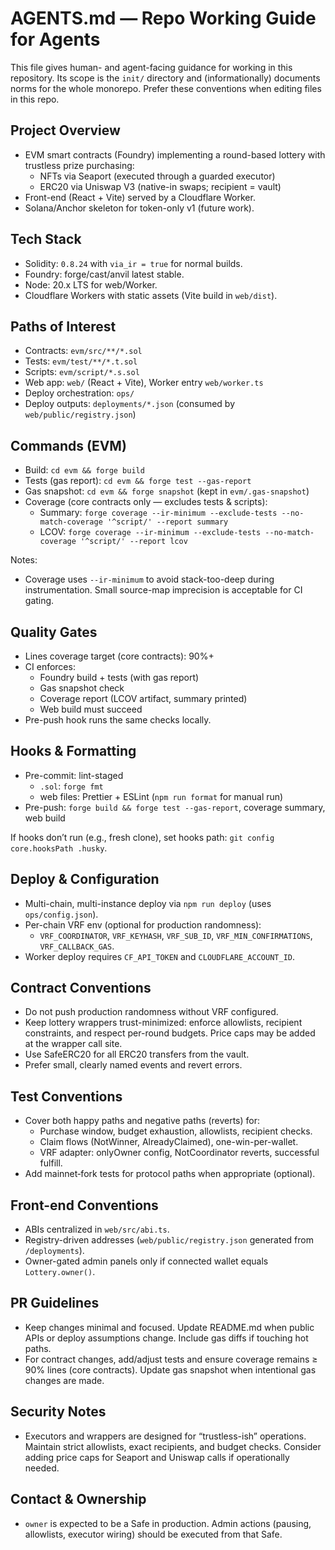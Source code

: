 # AGENTS.md — Repo Working Guide for Agents

This file gives human- and agent-facing guidance for working in this repository.
Its scope is the `init/` directory and (informationally) documents norms for the
whole monorepo. Prefer these conventions when editing files in this repo.

## Project Overview

- EVM smart contracts (Foundry) implementing a round-based lottery with
  trustless prize purchasing:
  - NFTs via Seaport (executed through a guarded executor)
  - ERC20 via Uniswap V3 (native-in swaps; recipient = vault)
- Front-end (React + Vite) served by a Cloudflare Worker.
- Solana/Anchor skeleton for token-only v1 (future work).

## Tech Stack

- Solidity: `0.8.24` with `via_ir = true` for normal builds.
- Foundry: forge/cast/anvil latest stable.
- Node: 20.x LTS for web/Worker.
- Cloudflare Workers with static assets (Vite build in `web/dist`).

## Paths of Interest

- Contracts: `evm/src/**/*.sol`
- Tests: `evm/test/**/*.t.sol`
- Scripts: `evm/script/*.s.sol`
- Web app: `web/` (React + Vite), Worker entry `web/worker.ts`
- Deploy orchestration: `ops/`
- Deploy outputs: `deployments/*.json` (consumed by `web/public/registry.json`)

## Commands (EVM)

- Build: `cd evm && forge build`
- Tests (gas report): `cd evm && forge test --gas-report`
- Gas snapshot: `cd evm && forge snapshot` (kept in `evm/.gas-snapshot`)
- Coverage (core contracts only — excludes tests & scripts):
  - Summary: `forge coverage --ir-minimum --exclude-tests --no-match-coverage '^script/' --report summary`
  - LCOV:    `forge coverage --ir-minimum --exclude-tests --no-match-coverage '^script/' --report lcov`

Notes:
- Coverage uses `--ir-minimum` to avoid stack-too-deep during instrumentation.
  Small source-map imprecision is acceptable for CI gating.

## Quality Gates

- Lines coverage target (core contracts): 90%+
- CI enforces:
  - Foundry build + tests (with gas report)
  - Gas snapshot check
  - Coverage report (LCOV artifact, summary printed)
  - Web build must succeed
- Pre-push hook runs the same checks locally.

## Hooks & Formatting

- Pre-commit: lint-staged
  - `.sol`: `forge fmt`
  - web files: Prettier + ESLint (`npm run format` for manual run)
- Pre-push: `forge build && forge test --gas-report`, coverage summary, web build

If hooks don’t run (e.g., fresh clone), set hooks path:
`git config core.hooksPath .husky`.

## Deploy & Configuration

- Multi-chain, multi-instance deploy via `npm run deploy` (uses `ops/config.json`).
- Per-chain VRF env (optional for production randomness):
  - `VRF_COORDINATOR`, `VRF_KEYHASH`, `VRF_SUB_ID`, `VRF_MIN_CONFIRMATIONS`, `VRF_CALLBACK_GAS`.
- Worker deploy requires `CF_API_TOKEN` and `CLOUDFLARE_ACCOUNT_ID`.

## Contract Conventions

- Do not push production randomness without VRF configured.
- Keep lottery wrappers trust-minimized: enforce allowlists, recipient constraints,
  and respect per-round budgets. Price caps may be added at the wrapper call site.
- Use SafeERC20 for all ERC20 transfers from the vault.
- Prefer small, clearly named events and revert errors.

## Test Conventions

- Cover both happy paths and negative paths (reverts) for:
  - Purchase window, budget exhaustion, allowlists, recipient checks.
  - Claim flows (NotWinner, AlreadyClaimed), one-win-per-wallet.
  - VRF adapter: onlyOwner config, NotCoordinator reverts, successful fulfill.
- Add mainnet‑fork tests for protocol paths when appropriate (optional).

## Front-end Conventions

- ABIs centralized in `web/src/abi.ts`.
- Registry-driven addresses (`web/public/registry.json` generated from `/deployments`).
- Owner-gated admin panels only if connected wallet equals `Lottery.owner()`.

## PR Guidelines

- Keep changes minimal and focused. Update README.md when public APIs or deploy
  assumptions change. Include gas diffs if touching hot paths.
- For contract changes, add/adjust tests and ensure coverage remains ≥ 90% lines
  (core contracts). Update gas snapshot when intentional gas changes are made.

## Security Notes

- Executors and wrappers are designed for “trustless-ish” operations. Maintain
  strict allowlists, exact recipients, and budget checks. Consider adding price
  caps for Seaport and Uniswap calls if operationally needed.

## Contact & Ownership

- `owner` is expected to be a Safe in production. Admin actions (pausing,
  allowlists, executor wiring) should be executed from that Safe.

